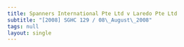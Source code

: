 ```yaml
---
title: Spanners International Pte Ltd v Laredo Pte Ltd
subtitle: "[2008] SGHC 129 / 08\_August\_2008"
tags: null
layout: single
---
```


